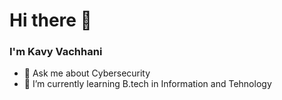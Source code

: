 # Hi there 👋

### I'm Kavy Vachhani

- 💬 Ask me about Cybersecurity
- 🌱 I’m currently learning B.tech in Information and Tehnology

<!--
**Kavyvachhani/Kavyvachhani** is a ✨ _special_ ✨ repository because its `README.md` (this file) appears on your GitHub profile.

Here are some ideas to get you started:

- 🔭 I’m currently working on ...
- 🌱 I’m currently learning B.tech in Information and Tehnology
- 👯 I’m looking to collaborate on ...
- 🤔 I’m looking for help with ...
- 💬 Ask me about Cybersecurity
- 📫 How to reach me: ...
- 😄 Pronouns: ...
- ⚡ Fun fact: ...
-->
